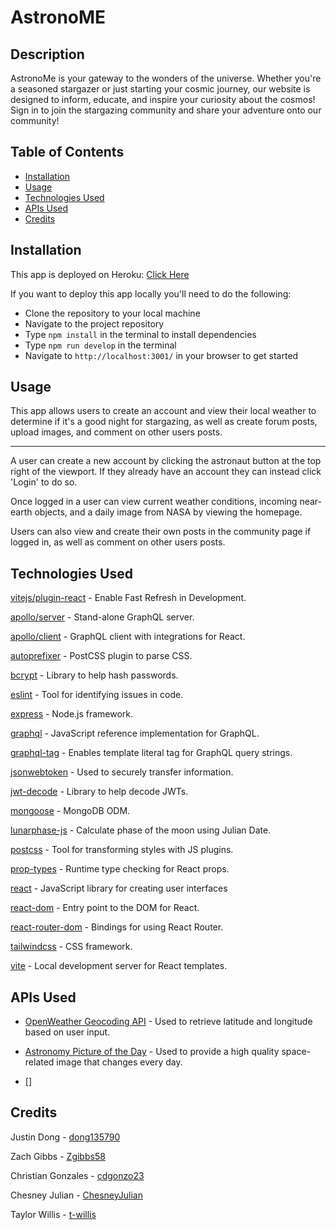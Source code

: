 # AstronoME

## Description

AstronoMe is your gateway to the wonders of the universe. Whether you're a seasoned stargazer or just starting your cosmic journey, our website is designed to inform, educate, and inspire your curiosity about the cosmos! Sign in to join the stargazing community and share your adventure onto our community! 

## Table of Contents

- [Installation](#installation)
- [Usage](#usage)
- [Technologies Used](#technologies-used)
- [APIs Used](#apis-used)
- [Credits](#credits)

## Installation

This app is deployed on Heroku: [Click Here](https://astronome-10022023-9058067b996b.herokuapp.com/)

If you want to deploy this app locally you'll need to do the following:

- Clone the repository to your local machine
- Navigate to the project repository
- Type `npm install` in the terminal to install dependencies
- Type `npm run develop` in the terminal
- Navigate to `http://localhost:3001/` in your browser to get started

## Usage

This app allows users to create an account and view their local weather to determine if it's a good night for stargazing, as well as create forum posts, upload images, and comment on other users posts.

---

A user can create a new account by clicking the astronaut button at the top right of the viewport. If they already have an account they can instead click 'Login' to do so.

Once logged in a user can view current weather conditions, incoming near-earth objects, and a daily image from NASA by viewing the homepage.

Users can also view and create their own posts in the community page if logged in, as well as comment on other users posts.

## Technologies Used

[vitejs/plugin-react](https://www.npmjs.com/package/@vitejs/plugin-react) - Enable Fast Refresh in Development.

[apollo/server](https://www.npmjs.com/package/@apollo/server) - Stand-alone GraphQL server.

[apollo/client](https://www.npmjs.com/package/@apollo/client) - GraphQL client with integrations for React.

[autoprefixer](https://www.npmjs.com/package/autoprefixer) -  PostCSS plugin to parse CSS.

[bcrypt](https://www.npmjs.com/package/bcrypt) - Library to help hash passwords.

[eslint](https://www.npmjs.com/package/eslint) - Tool for identifying issues in code.

[express](https://www.npmjs.com/package/express) - Node.js framework.

[graphql](https://www.npmjs.com/package/graphql) - JavaScript reference implementation for GraphQL.

[graphql-tag](https://www.npmjs.com/package/graphql-tag) - Enables template literal tag for GraphQL query strings.

[jsonwebtoken](https://www.npmjs.com/package/jsonwebtoken) - Used to securely transfer information.

[jwt-decode](https://www.npmjs.com/package/jwt-decode) -  Library to help decode JWTs.

[mongoose](https://www.npmjs.com/package/mongoose) -  MongoDB ODM.

[lunarphase-js](https://www.npmjs.com/package/lunarphase-js) - Calculate phase of the moon using Julian Date.

[postcss](https://www.npmjs.com/package/postcss) - Tool for transforming styles with JS plugins.

[prop-types](https://www.npmjs.com/package/prop-types) - Runtime type checking for React props.

[react](https://www.npmjs.com/package/react) - JavaScript library for creating user interfaces

[react-dom](https://www.npmjs.com/package/react-dom) - Entry point to the DOM for React.

[react-router-dom](https://www.npmjs.com/package/react-router-dom) - Bindings for using React Router.

[tailwindcss](https://www.npmjs.com/package/tailwindcss) - CSS framework.

[vite](https://www.npmjs.com/package/vite) - Local development server for React templates.


## APIs Used

- [OpenWeather Geocoding API](https://openweathermap.org/api/geocoding-api) - Used to retrieve latitude and longitude based on user input.

- [Astronomy Picture of the Day](https://api.nasa.gov/) - Used to provide a high quality space-related image that changes every day.

- []

## Credits

Justin Dong - [dong135790](https://github.com/dong135790)

Zach Gibbs - [Zgibbs58](https://github.com/Zgibbs58)

Christian Gonzales - [cdgonzo23](https://github.com/cdgonzo23)

Chesney Julian - [ChesneyJulian](https://github.com/ChesneyJulian)

Taylor Willis - [t-willis](https://github.com/t-willis)